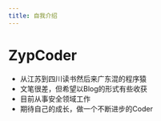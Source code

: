 ```yaml
---
title: 自我介绍
---
```


# ZypCoder

- 从江苏到四川读书然后来广东混的程序猿
- 文笔很差，但希望以Blog的形式有些收获
- 目前从事安全领域工作
- 期待自己的成长，做一个不断进步的Coder

